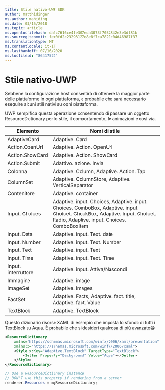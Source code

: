 ```yaml
---
title: Stile nativo-UWP SDK
author: matthidinger
ms.author: mahiding
ms.date: 08/15/2018
ms.topic: article
ms.openlocfilehash: da3c7616ce4fe307eda3073f7037842e3e3df81b
ms.sourcegitcommit: fec0fd2c23293127e8e8f7ca7821c04d46987f37
ms.translationtype: MT
ms.contentlocale: it-IT
ms.lasthandoff: 07/16/2020
ms.locfileid: "86417521"
---
```

# <a name="native-styling---uwp"></a>Stile nativo-UWP

Sebbene la configurazione host consentirà di ottenere la maggior parte delle piattaforme in ogni piattaforma, è probabile che sarà necessario eseguire alcuni stili nativi su ogni piattaforma. 

UWP semplifica questa operazione consentendo di passare un oggetto ResourceDictionary per lo stile, il comportamento, le animazioni e così via.

| Elemento | Nomi di stile |
|---|---|
| AdaptiveCard | Adaptive. Card| 
| Action.OpenUrl  | Adaptive. Action. OpenUrl  |
| Action.ShowCard | Adaptive. Action. ShowCard |
| Action.Submit  | Adattivo. azione. Invia  |
| Colonna | Adaptive. Column, Adaptive. Action. Tap |
| ColumnSet | Adaptive. ColumnStore, Adaptive. VerticalSeparator |
| Contenitore | Adaptive. container|
| Input. Choices | Adaptive. input. Choices, Adaptive. input. Choices. ComboBox, Adaptive. input. Choicet. CheckBox, Adaptive. input. Choicet. Radio, Adaptive. input. Choices. ComboBoxItem |
| Input. Data | Adaptive. input. Text. date
| Input. Number | Adaptive. input. Text. Number |
| Input. Text | Adaptive. input. Text |
| Input. Time | Adaptive. input. Text. Time |
| Input. interruttore| Adaptive. input. Attiva/Nascondi|
| Immagine  | Adaptive. image |
| ImageSet  | Adaptive. images |
| FactSet | Adaptive. Facts, Adaptive. fact. title, Adaptive. fact. Value |
| TextBlock  | Adaptive. TextBlock |

Questo dizionario risorse XAML di esempio che imposta lo sfondo di tutti i TextBlock su Aqua. È probabile che si desideri qualcosa di più avanzato😁

```xml
<ResourceDictionary
    xmlns="https://schemas.microsoft.com/winfx/2006/xaml/presentation" 
    xmlns:x="https://schemas.microsoft.com/winfx/2006/xaml">
    <Style x:Key="Adaptive.TextBlock" TargetType="TextBlock">
        <Setter Property="Background" Value="Aqua"></Setter>
    </Style>
</ResourceDictionary>
```
```csharp
// Use a ResourceDictionary instance
// DON'T use this property if rendering from a server
renderer.Resources = myResourceDictionary;
```
